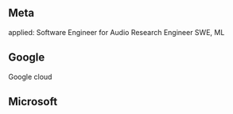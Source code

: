 

## Meta
applied:
Software Engineer for Audio
Research Engineer
SWE, ML


## Google
Google cloud



## Microsoft



